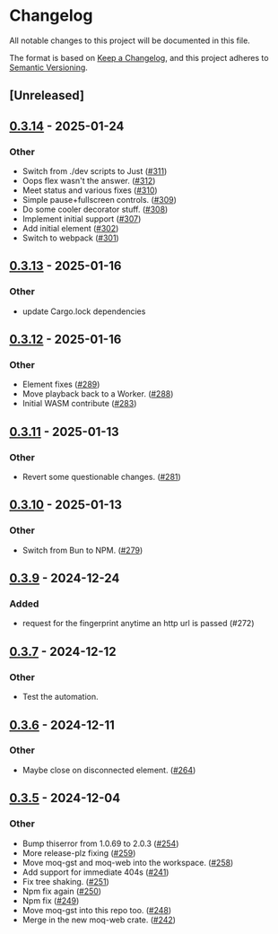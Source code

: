 # Changelog

All notable changes to this project will be documented in this file.

The format is based on [Keep a Changelog](https://keepachangelog.com/en/1.0.0/),
and this project adheres to [Semantic Versioning](https://semver.org/spec/v2.0.0.html).

## [Unreleased]

## [0.3.14](https://github.com/kixelated/moq-rs/compare/moq-web-v0.3.13...moq-web-v0.3.14) - 2025-01-24

### Other

- Switch from ./dev scripts to Just ([#311](https://github.com/kixelated/moq-rs/pull/311))
- Oops flex wasn't the answer. ([#312](https://github.com/kixelated/moq-rs/pull/312))
- Meet status and various fixes ([#310](https://github.com/kixelated/moq-rs/pull/310))
- Simple pause+fullscreen controls. ([#309](https://github.com/kixelated/moq-rs/pull/309))
- Do some cooler decorator stuff. ([#308](https://github.com/kixelated/moq-rs/pull/308))
- Implement initial <moq-room> support ([#307](https://github.com/kixelated/moq-rs/pull/307))
- Add initial <moq-meet> element ([#302](https://github.com/kixelated/moq-rs/pull/302))
- Switch to webpack ([#301](https://github.com/kixelated/moq-rs/pull/301))

## [0.3.13](https://github.com/kixelated/moq-rs/compare/moq-web-v0.3.12...moq-web-v0.3.13) - 2025-01-16

### Other

- update Cargo.lock dependencies

## [0.3.12](https://github.com/kixelated/moq-rs/compare/moq-web-v0.3.11...moq-web-v0.3.12) - 2025-01-16

### Other

- Element fixes ([#289](https://github.com/kixelated/moq-rs/pull/289))
- Move playback back to a Worker. ([#288](https://github.com/kixelated/moq-rs/pull/288))
- Initial WASM contribute ([#283](https://github.com/kixelated/moq-rs/pull/283))

## [0.3.11](https://github.com/kixelated/moq-rs/compare/moq-web-v0.3.10...moq-web-v0.3.11) - 2025-01-13

### Other

- Revert some questionable changes. ([#281](https://github.com/kixelated/moq-rs/pull/281))

## [0.3.10](https://github.com/kixelated/moq-rs/compare/moq-web-v0.3.9...moq-web-v0.3.10) - 2025-01-13

### Other

- Switch from Bun to NPM. ([#279](https://github.com/kixelated/moq-rs/pull/279))

## [0.3.9](https://github.com/kixelated/moq-rs/compare/moq-web-v0.3.8...moq-web-v0.3.9) - 2024-12-24

### Added

- request for the fingerprint anytime an http url is passed (#272)

## [0.3.7](https://github.com/kixelated/moq-rs/compare/moq-web-v0.3.6...moq-web-v0.3.7) - 2024-12-12

### Other

- Test the automation.

## [0.3.6](https://github.com/kixelated/moq-rs/compare/moq-web-v0.3.5...moq-web-v0.3.6) - 2024-12-11

### Other

- Maybe close on disconnected element. ([#264](https://github.com/kixelated/moq-rs/pull/264))

## [0.3.5](https://github.com/kixelated/moq-rs/releases/tag/moq-web-v0.3.5) - 2024-12-04

### Other

- Bump thiserror from 1.0.69 to 2.0.3 ([#254](https://github.com/kixelated/moq-rs/pull/254))
- More release-plz fixing ([#259](https://github.com/kixelated/moq-rs/pull/259))
- Move moq-gst and moq-web into the workspace. ([#258](https://github.com/kixelated/moq-rs/pull/258))
- Add support for immediate 404s ([#241](https://github.com/kixelated/moq-rs/pull/241))
- Fix tree shaking. ([#251](https://github.com/kixelated/moq-rs/pull/251))
- Npm fix again ([#250](https://github.com/kixelated/moq-rs/pull/250))
- Npm fix ([#249](https://github.com/kixelated/moq-rs/pull/249))
- Move moq-gst into this repo too. ([#248](https://github.com/kixelated/moq-rs/pull/248))
- Merge in the new moq-web crate. ([#242](https://github.com/kixelated/moq-rs/pull/242))
